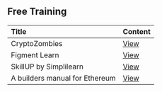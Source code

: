 ## Free Training

| Title | Content | 
| :-- | --- |
| CryptoZombies | <a href="https://cryptozombies.io/">View</a> |
| Figment Learn | <a href ="https://learn.figment.io/">View</a>|
| SkillUP by Simplilearn  | <a href ="https://www.simplilearn.com/learn-blockchain-basics-skillup?utm_source=frs&utm_medium=skillup-home-banner&utm_campaign=frs-skillup-home-promotion">View</a>|
| A builders manual for Ethereum | <a href="https://ethereum.org/en/developers/">View</a> |
